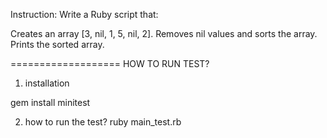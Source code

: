 Instruction:
Write a Ruby script that:

Creates an array [3, nil, 1, 5, nil, 2].
Removes nil values and sorts the array.
Prints the sorted array.

===================
HOW TO RUN TEST?

1. installation

gem install minitest

2. how to run the test?
   ruby main_test.rb
